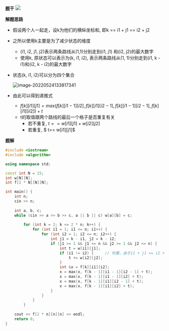 **题干**
![](http://www.cdn.liver0377.xyz/typora/202205241330893.png)





**解题思路**

- 假设两个人一起走，设k为他们的横纵坐标和, 即k == i1 + j1 == i2 + j2

- 之所以使用k主要是为了减少状态的维度

  - (i1, i2, j1, j2)表示两条路线从(1,1)分别走到(i1, j1) 和(i2, j2)的最大数字
  - 使用k, 原状态可以表示为(k, i1, i2), 表示两条路线从(1, 1)分别走到(i1, k - i1)和(i2, k - i2)的最大数字

- 状态(k, i1, i2)可以分为四个集合

  ![image-20220524133817341](http://www.cdn.liver0377.xyz/typora/202205241338388.png)

- 由此可以得到递推式
  - $f[k][i1][j1] = max(f[k][i1 - 1][i2], f[k][i1][i2 - 1], f[k][i1 - 1][i2 - 1], f[k][i1][ii2]) +t$
  - t的取值跟两个路线的最后一个格子是否重复有关
    - 若不重复, $t == w[i1][j1] + w[i2][j2]$
    - 若重复, $ t== w[i1][j1]$ 





**题解**

```cpp
#include <iostream>
#include <algorithm>

using namespace std;

const int N = 15;
int w[N][N];
int f[2 * N][N][N];

int main() {
    int n;
    cin >> n;
    
    int a, b, c;
    while (cin >> a >> b >> c, a || b || c) w[a][b] = c;
    
        for (int k = 2; k <= 2 * n; k++) {
            for (int i1 = 1; i1 <= n; i1++) {
                for (int i2 = 1; i2 <= n; i2++) {
                    int j1 = k - i1, j2 = k - i2;
                    if (j1 >= 1 && j1 <= n && j2 >= 1 && j2 <= n) {
                        int t = w[i1][j1];
                        if (i1 != i2) {     // 判重，由于i1 + j1 == i2 + j2, 所以只需要判断i1是否等于i2即可
                            t += w[i2][j2];   
                        }
                        int &x = f[k][i1][i2];
                        x = max(x, f[k - 1][i1 - 1][i2 - 1] + t);
                        x = max(x, f[k - 1][i1 - 1][i2] + t);
                        x = max(x, f[k - 1][i1][i2 - 1] + t);
                        x = max(x, f[k - 1][i1][i2] + t);
                    }
                }
            }
        }
    
    cout << f[2 * n][n][n] << endl;
    return 0;
}
```

